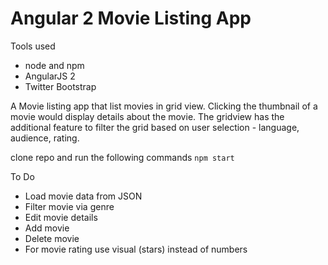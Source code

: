 # Angular 2 Movie Listing App 

Tools used
- node and npm
- AngularJS 2
- Twitter Bootstrap

A Movie listing app that list movies in grid view. Clicking the thumbnail of a movie would display details about the movie. The gridview has the additional feature to filter the grid based on user selection - language, audience, rating.

clone repo and run the following commands
`npm start`


To Do 
- Load movie data from JSON
- Filter movie via genre
- Edit movie details
- Add movie
- Delete movie
- For movie rating use visual (stars) instead of numbers